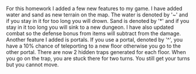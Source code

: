 For this homework I added a few new features to my game. I have added water and
sand as new terrain on the map. The water is denoted by '~' and if you stay in
it for too long you will drown. Sand is denoted by '*' and if you stay in it
too long you will sink to a new dungeon. I have also updated combat so the
defense bonus from items will subtract from the damage. Another feature I added
is portals. If you use a portal, denoted by '^', you have a 10% chance of
teleporting to a new floor otherwise you go to the other portal. There are now
2 hidden traps generated for each floor. When you go on the trap, you are stuck
there for two turns. You still get your turns but you cannot move.

